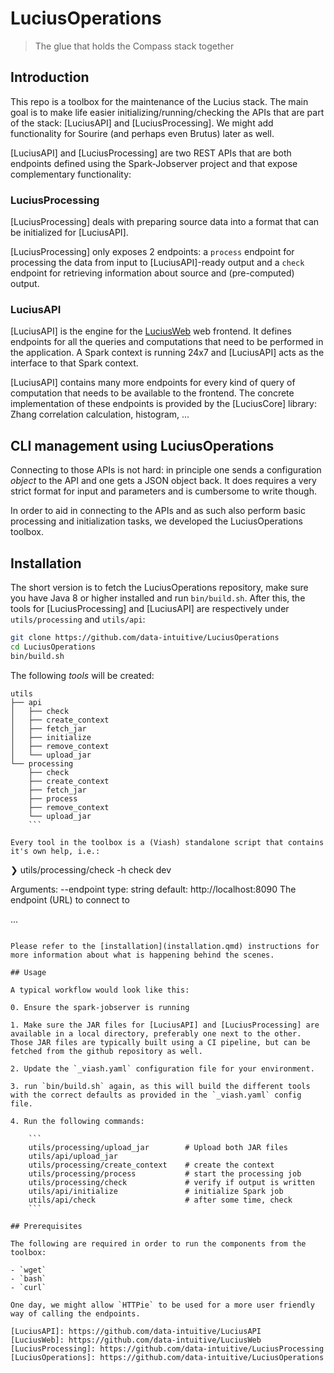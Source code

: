 # LuciusOperations

> The glue that holds the Compass stack together

## Introduction

This repo is a toolbox for the maintenance of the Lucius stack. The main goal is to make life easier initializing/running/checking the APIs that are part of the stack: [LuciusAPI] and [LuciusProcessing]. We might add functionality for Sourire (and perhaps even Brutus) later as well.

[LuciusAPI] and [LuciusProcessing] are two REST APIs that are both endpoints defined using the Spark-Jobserver project and that expose complementary functionality:

### LuciusProcessing

[LuciusProcessing] deals with preparing source data into a format that can be initialized for [LuciusAPI].

[LuciusProcessing] only exposes 2 endpoints: a `process` endpoint for processing the data from input to [LuciusAPI]-ready output and a `check` endpoint for retrieving information about source and (pre-computed) output.

### LuciusAPI

[LuciusAPI] is the engine for the [LuciusWeb](https://github.com/data-intuitive/LuciusWeb) web frontend. It defines endpoints for all the queries and computations that need to be performed in the application. A Spark context is running 24x7 and [LuciusAPI] acts as the interface to that Spark context.

[LuciusAPI] contains many more endpoints for every kind of query of computation that needs to be available to the frontend. The concrete implementation of these endpoints is provided by the [LuciusCore] library: Zhang correlation calculation, histogram, ...

## CLI management using LuciusOperations

Connecting to those APIs is not hard: in principle one sends a configuration _object_ to the API and one gets a JSON object back. It does requires a very strict format for input and parameters and is cumbersome to write though.

In order to aid in connecting to the APIs and as such also perform basic processing and initialization tasks, we developed the LuciusOperations toolbox.

## Installation

The short version is to fetch the LuciusOperations repository, make sure you have Java 8 or higher installed and run `bin/build.sh`. After this, the tools for [LuciusProcessing] and [LuciusAPI] are respectively under `utils/processing` and `utils/api`:

```sh
git clone https://github.com/data-intuitive/LuciusOperations
cd LuciusOperations
bin/build.sh
```

The following _tools_ will be created:

```
utils
├── api
│   ├── check
│   ├── create_context
│   ├── fetch_jar
│   ├── initialize
│   ├── remove_context
│   └── upload_jar
└── processing
    ├── check
    ├── create_context
    ├── fetch_jar
    ├── process
    ├── remove_context
    └── upload_jar
    ```

Every tool in the toolbox is a (Viash) standalone script that contains it's own help, i.e.:

```
❯ utils/processing/check -h
check dev

Arguments:
--endpoint
type: string
default: http://localhost:8090
The endpoint (URL) to connect to

...
```

Please refer to the [installation](installation.qmd) instructions for more information about what is happening behind the scenes.

## Usage

A typical workflow would look like this:

0. Ensure the spark-jobserver is running

1. Make sure the JAR files for [LuciusAPI] and [LuciusProcessing] are available in a local directory, preferably one next to the other. Those JAR files are typically built using a CI pipeline, but can be fetched from the github repository as well.

2. Update the `_viash.yaml` configuration file for your environment.

3. run `bin/build.sh` again, as this will build the different tools with the correct defaults as provided in the `_viash.yaml` config file.

4. Run the following commands:

    ```
    utils/processing/upload_jar        # Upload both JAR files
    utils/api/upload_jar               
    utils/processing/create_context    # create the context
    utils/processing/process           # start the processing job
    utils/processing/check             # verify if output is written
    utils/api/initialize               # initialize Spark job
    utils/api/check                    # after some time, check
    ```

## Prerequisites

The following are required in order to run the components from the toolbox:

- `wget`
- `bash`
- `curl`

One day, we might allow `HTTPie` to be used for a more user friendly way of calling the endpoints.

[LuciusAPI]: https://github.com/data-intuitive/LuciusAPI
[LuciusWeb]: https://github.com/data-intuitive/LuciusWeb
[LuciusProcessing]: https://github.com/data-intuitive/LuciusProcessing
[LuciusOperations]: https://github.com/data-intuitive/LuciusOperations
